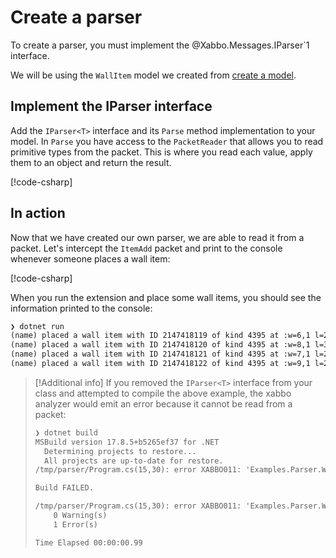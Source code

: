 # Create a parser

To create a parser, you must implement the @Xabbo.Messages.IParser`1 interface.

We will be using the `WallItem` model we created from [create a model](create-a-model.md).

## Implement the IParser interface

Add the `IParser<T>` interface and its `Parse` method implementation to your model.
In `Parse` you have access to the `PacketReader` that allows you to read primitive types from the
packet. This is where you read each value, apply them to an object and return the result.

[!code-csharp[](~/src/examples/parser/WallItem.cs?range=10-11,21-41)]

## In action

Now that we have created our own parser, we are able to read it from a packet.
Let's intercept the `ItemAdd` packet and print to the console whenever someone places a wall item:

[!code-csharp[](~/src/examples/parser/Program.cs?name=snippet)]

When you run the extension and place some wall items, you should see the information printed to the
console:

```txt
❯ dotnet run
(name) placed a wall item with ID 2147418119 of kind 4395 at :w=6,1 l=29,54 r
(name) placed a wall item with ID 2147418120 of kind 4395 at :w=8,1 l=3,60 r
(name) placed a wall item with ID 2147418121 of kind 4395 at :w=7,1 l=26,53 r
(name) placed a wall item with ID 2147418122 of kind 4395 at :w=9,1 l=2,33 r
```

> [!Additional info]
> If you removed the `IParser<T>` interface from your class and attempted to compile the
> above example, the xabbo analyzer would emit an error because it cannot be read from a packet:
>
> ```txt
> ❯ dotnet build
> MSBuild version 17.8.5+b5265ef37 for .NET
>   Determining projects to restore...
>   All projects are up-to-date for restore.
> /tmp/parser/Program.cs(15,30): error XABBO011: 'Examples.Parser.WallItem' is not a packet primitive or IParser<T> implementation [/tmp/parser/Examples.Parser.csproj]
>
> Build FAILED.
>
> /tmp/parser/Program.cs(15,30): error XABBO011: 'Examples.Parser.WallItem' is not a packet primitive or IParser<T> implementation [/tmp/parser/Examples.Parser.csproj]
>     0 Warning(s)
>     1 Error(s)
>
> Time Elapsed 00:00:00.99
> ```